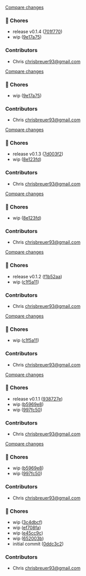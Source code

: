 [Compare changes](https://github.com/stacksjs/better-dx/compare/v0.1.3...v0.1.4)

### 🧹 Chores

- release v0.1.4 ([701f770](https://github.com/stacksjs/better-dx/commit/701f770))
- wip ([9e17a75](https://github.com/stacksjs/better-dx/commit/9e17a75))

### Contributors

- Chris <chrisbreuer93@gmail.com>

[Compare changes](https://github.com/stacksjs/better-dx/compare/v0.1.3...HEAD)

### 🧹 Chores

- wip ([9e17a75](https://github.com/stacksjs/better-dx/commit/9e17a75))

### Contributors

- Chris <chrisbreuer93@gmail.com>

[Compare changes](https://github.com/stacksjs/development/compare/v0.1.2...v0.1.3)

### 🧹 Chores

- release v0.1.3 ([7d003f2](https://github.com/stacksjs/development/commit/7d003f2))
- wip ([8e123fd](https://github.com/stacksjs/development/commit/8e123fd))

### Contributors

- Chris <chrisbreuer93@gmail.com>

[Compare changes](https://github.com/stacksjs/development/compare/v0.1.2...HEAD)

### 🧹 Chores

- wip ([8e123fd](https://github.com/stacksjs/development/commit/8e123fd))

### Contributors

- Chris <chrisbreuer93@gmail.com>

[Compare changes](https://github.com/stacksjs/development/compare/v0.1.1...v0.1.2)

### 🧹 Chores

- release v0.1.2 ([f1b52aa](https://github.com/stacksjs/development/commit/f1b52aa))
- wip ([c1f5a11](https://github.com/stacksjs/development/commit/c1f5a11))

### Contributors

- Chris <chrisbreuer93@gmail.com>

[Compare changes](https://github.com/stacksjs/development/compare/v0.1.1...HEAD)

### 🧹 Chores

- wip ([c1f5a11](https://github.com/stacksjs/development/commit/c1f5a11))

### Contributors

- Chris <chrisbreuer93@gmail.com>

[Compare changes](https://github.com/stacksjs/development/compare/v0.1.0...v0.1.1)

### 🧹 Chores

- release v0.1.1 ([938727e](https://github.com/stacksjs/development/commit/938727e))
- wip ([b5969e8](https://github.com/stacksjs/development/commit/b5969e8))
- wip ([997fc50](https://github.com/stacksjs/development/commit/997fc50))

### Contributors

- Chris <chrisbreuer93@gmail.com>

[Compare changes](https://github.com/stacksjs/development/compare/v0.1.0...HEAD)

### 🧹 Chores

- wip ([b5969e8](https://github.com/stacksjs/development/commit/b5969e8))
- wip ([997fc50](https://github.com/stacksjs/development/commit/997fc50))

### Contributors

- Chris <chrisbreuer93@gmail.com>

### 🧹 Chores

- wip ([3c4dbcf](https://github.com/stacksjs/development/commit/3c4dbcf))
- wip ([ef708fa](https://github.com/stacksjs/development/commit/ef708fa))
- wip ([e45cc9c](https://github.com/stacksjs/development/commit/e45cc9c))
- wip ([652003b](https://github.com/stacksjs/development/commit/652003b))
- initial commit ([0ddc3c2](https://github.com/stacksjs/development/commit/0ddc3c2))

### Contributors

- Chris <chrisbreuer93@gmail.com>
